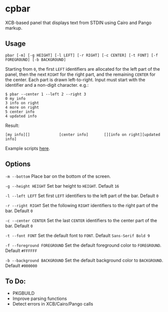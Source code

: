 cpbar
=====

XCB-based panel that displays text from STDIN using Cairo and Pango markup.

Usage
-----

	pbar [-m] [-g HEIGHT] [-l LEFT] [-r RIGHT] [-c CENTER] [-t FONT] [-f FOREGROUND] [-b BACKGROUND]

Starting from `0`, the first `LEFT` identifiers are allocated for the left part
of the panel, then the next `RIGHT` for the right part, and the remaining
`CENTER` for the center. Each part is drawn left-to-right. Input must start with
the identifier and a non-digit character. e.g.:

	$ pbar --center 1 --left 2 --right 3
	0 my info
	3 info on right
	4 more on right
	5 center info
	4 updated info

Result:

	[my info][]				[center info]		[][info on right][updated info]

Example scripts [here][gist].

[gist]: http://gist.github.com/shian5/5602383

Options
-------

`-m --bottom` Place bar on the bottom of the screen.

`-g --height HEIGHT` Set bar height to `HEIGHT`. Default `16`

`-l --left LEFT` Set first `LEFT` identifiers to the left part of the bar. Default `0`

`-r --right RIGHT` Set the following `RIGHT` identifiers to the right part of the bar. Default `0`

`-c --center CENTER` Set the last `CENTER` identifiers to the center part of the bar. Default `0`

`-t --font FONT` Set the default font to `FONT`. Default `Sans-Serif Bold 9`

`-f --foreground FOREGROUND` Set the default foreground color to `FOREGROUND`. Default `#FFFFFF`

`-b --background BACKGROUND` Set the default background color to `BACKGROUND`. Default `#000000`

To Do:
------

* PKGBUILD
* Improve parsing functions
* Detect errors in XCB/Cairo/Pango calls
